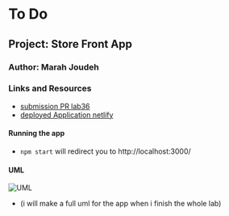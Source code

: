 # To Do 

## Project: Store Front App

### Author: Marah Joudeh

### Links and Resources

- [submission PR lab36](https://github.com/marah-401-advanced-javascript/storefront-react/pull/1)
- [deployed Application netlify](https://store-react-marah.netlify.app/)


#### Running the app

- `npm start` will redirect you to http://localhost:3000/


#### UML
![UML](/assets/store.PNG) 
- (i will make a full uml for the app when i finish the whole lab)




